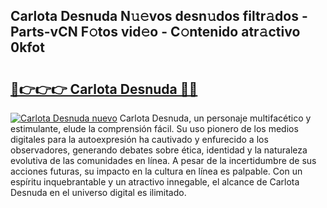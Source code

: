 ## Carlota Desnuda N𝚞𝚎vos desn𝚞dos filtr𝚊dos - Parts-vCN F𝚘tos vid𝚎o - C𝚘ntenido atr𝚊ctivo 0kfot

# <h2><a href="http://mbc8q8.tromn.icu/?c=Carlota+Desnuda">🔗👉👉👉 Carlota Desnuda 🔗🔗</a></h2>

[![Carlota Desnuda nuevo](https://i.imgur.com/pEAQMta.gif)](http://mbc8q8.tromn.icu/?c=Carlota+Desnuda)
Carlota Desnuda, un personaje multifacético y estimulante, elude la comprensión fácil. Su uso pionero de los medios digitales para la autoexpresión ha cautivado y enfurecido a los observadores, generando debates sobre ética, identidad y la naturaleza evolutiva de las comunidades en línea. A pesar de la incertidumbre de sus acciones futuras, su impacto en la cultura en línea es palpable. Con un espíritu inquebrantable y un atractivo innegable, el alcance de Carlota Desnuda en el universo digital es ilimitado.
